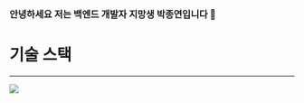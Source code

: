 ### 안녕하세요 저는 백엔드 개발자 지망생 박종연입니다 👋

# 기술 스택
---
<img src="https://img.shields.io/badge/java-007396?style=for-the-badge&logo=java&logoColor=white">
<!--
**pokoed/pokoed** is a ✨ _special_ ✨ repository because its `README.md` (this file) appears on your GitHub profile.

Here are some ideas to get you started:

- 🔭 I’m currently working on ...
- 🌱 I’m currently learning ...
- 👯 I’m looking to collaborate on ...
- 🤔 I’m looking for help with ...
- 💬 Ask me about ...
- 📫 How to reach me: ...
- 😄 Pronouns: ...
- ⚡ Fun fact: ...
-->
